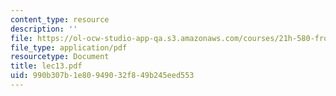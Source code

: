 ```yaml
---
content_type: resource
description: ''
file: https://ol-ocw-studio-app-qa.s3.amazonaws.com/courses/21h-580-from-the-silk-road-to-the-great-game-china-russia-and-central-eurasia-fall-2003/990b307b1e80949032f849b245eed553_lec13.pdf
file_type: application/pdf
resourcetype: Document
title: lec13.pdf
uid: 990b307b-1e80-9490-32f8-49b245eed553
---
```

